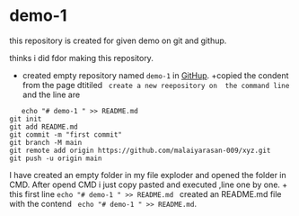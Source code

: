# demo-1 

this repository is created for given demo on git and githup.
    
    
thinks i did fdor making this repository.

+ created empty repository named `demo-1` in [GitHup](https://githup.com/new).
+copied the condent from the page dtitiled ` create a new reepository on  the command line` and the line are
```
   echo "# demo-1 " >> README.md
git init
git add README.md
git commit -m "first commit"
git branch -M main
git remote add origin https://github.com/malaiyarasan-009/xyz.git
git push -u origin main
```
   
I have created an empty folder in my file exploder and opened the folder in  CMD. After opend CMD  i just copy pasted and executed ,line one by one.
      + this first line `echo "# demo-1 " >> README.md ` created an README.md file with the contend `  echo "# demo-1 " >> README.md `.